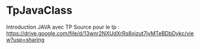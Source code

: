 # TpJavaClass

Introduction JAVA avec TP
Source pour le tp : https://drive.google.com/file/d/13wnr2NXUdXrRs8xjzut7jvMTeBDbDykc/view?usp=sharing
